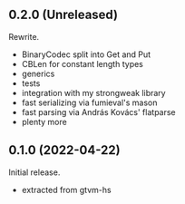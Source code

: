 ## 0.2.0 (Unreleased)
Rewrite.

  * BinaryCodec split into Get and Put
  * CBLen for constant length types
  * generics
  * tests
  * integration with my strongweak library
  * fast serializing via fumieval's mason
  * fast parsing via András Kovács' flatparse
  * plenty more

## 0.1.0 (2022-04-22)
Initial release.

  * extracted from gtvm-hs
